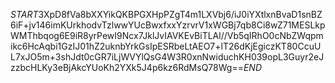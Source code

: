 $START$3XpD8fVa8bXXYikQKBPGXHpPZgT4m1LXVbj6/iJ0iYXtlxnBvaD1snBZ6iF+jv146imKUrkhodvTzlwwYUcBwxfxxYzrvrV1xWGBj7qb8Ci8wZ71MESLkpWMThbqog6E9iR8yrPewI9Ncx7JklJvIAVKEvBiTLAl//Vb5qIRhO0cNbZWqpmikc6HcAqbi1GzIJ01hZ2uknbYrkGsIpESRbeLtAEO7+lT26dKjEgiczKT80CcuUL7xJO5m+3shJdt0cGR7iLjWVYlQsG4W3R0xnNwiduchKH039opL3Guyr2eJzzbcHLKy3eBjAkcYUoKh2YXk5J4p6kz6RdMsQ78Wg==$END$